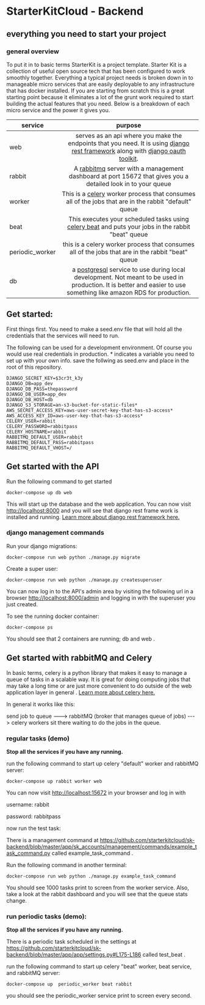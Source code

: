 # StarterKitCloud - Backend
## everything you need to start your project

### general overview

To put it in to basic terms StarterKit is a project template. Starter Kit is a collection of useful open source tech that has been configured to work smoothly together. Everything a typical project needs is broken down in to manageable micro services that are easily deployable to any infrastructure that has docker installed. If you are starting from scratch this is a great starting point because it eliminates a lot of the grunt work required to start building the actual features that you need. Below is a breakdown of each micro service and the power it gives you.

| service        | purpose           |
| ------------- |:-------------:|
| web     | serves as an api where you make the endpoints that you need. It is using [django rest framework](http://www.django-rest-framework.org/) along with [django oauth toolkit](https://github.com/jazzband/django-oauth-toolkit). |
| rabbit      | A [rabbitmq](https://www.rabbitmq.com/) server with a management dashboard at port 15672 that gives you a detailed look in to your queue      |
| worker | This is a [celery](http://www.celeryproject.org/) worker process that consumes all of the jobs that are in the rabbit "default" queue |
| beat | This executes your scheduled tasks using [celery beat](http://docs.celeryproject.org/en/latest/userguide/periodic-tasks.html) and puts your jobs in the rabbit "beat" queue |
| periodic_worker | this is a celery worker process that consumes all of the jobs that are in the rabbit "beat" queue|
| db | a [postgresql](https://www.postgresql.org/) service to use during local  development. Not meant to be used in production. It is better and easier to use something like amazon RDS for production.   |

## Get started:

First things first. You need to make a seed.env file that will hold all the credentials that the services will need to run.

The following can be used for a development environment. Of course you would use real credentials in production. * indicates a variable you need to set up with your own info. save the follwing as seed.env and place in the root of this repository.
```
DJANGO_SECRET_KEY=$3cr3t_k3y
DJANGO_DB=app_dev
DJANGO_DB_PASS=thepassword
DJANGO_DB_USER=app_dev
DJANGO_DB_HOST=db
DJANGO_S3_STORAGE=an-s3-bucket-for-static-files*
AWS_SECRET_ACCESS_KEY=aws-user-secret-key-that-has-s3-access*
AWS_ACCESS_KEY_ID=aws-user-key-that-has-s3-access*
CELERY_USER=rabbit
CELERY_PASSWORD=rabbitpass
CELERY_HOSTNAME=rabbit
RABBITMQ_DEFAULT_USER=rabbit
RABBITMQ_DEFAULT_PASS=rabbitpass
RABBITMQ_DEFAULT_VHOST=/

```


## Get started with the API
Run the following command to get started

`docker-compose up db web`

This will start up the database and the web application. You can now visit <http://localhost:8000> and you will see that django rest frame work is installed and running. [Learn more about django rest framework here.](http://www.django-rest-framework.org/)

### django management commands

Run your django migrations:

`docker-compose run web python ./manage.py migrate`

Create a super user:

`docker-compose run web python ./manage.py createsuperuser`

You can now log in to the API's admin area by visiting the following url in a browser <http://localhost:8000/admin> and logging in with the superuser you just created.

To see the running docker container:

`docker-compose ps`

You should see that 2 containers are running; db and web .


## Get started with rabbitMQ and Celery
In basic terms, celery is a python library that makes it easy to manage a queue of tasks in a scalable way. It is great for doing computing jobs that may take a long time or are just more convenient to do outside of the web application layer in general . [Learn more about celery here.](http://docs.celeryproject.org/en/latest/index.html)

In general it works like this:

send job to queue ---> rabbitMQ (broker that manages queue of jobs) ---> celery workers sit there waiting to do the jobs in the queue.


### regular tasks (demo)

**Stop all the services if you have any running.**

run the following command to start up celery "default" worker and rabbitMQ server:

`docker-compose up rabbit worker web`

You can now visit <http://localhost:15672> in your browser and log in with

username: rabbit

password: rabbitpass

now run the test task:

There is a management command at <https://github.com/starterkitcloud/sk-backend/blob/master/app/sk_accounts/management/commands/example_task_command.py> called example_task_command .

Run the following command in another terminal:

`docker-compose run web python ./manage.py example_task_command`

You should see 1000 tasks print to screen from the worker service. Also, take a look at the rabbit dashboard and you will see that the queue stats change.

### run periodic tasks (demo):

**Stop all the services if you have any running.**

There is a periodic task scheduled in the settings at <https://github.com/starterkitcloud/sk-backend/blob/master/app/app/settings.py#L175-L186> called test_beat .

run the following command to start up celery "beat" worker, beat service, and rabbitMQ server:

`docker-compose up  periodic_worker beat rabbit`  

you should see the periodic_worker service print to screen every second.
